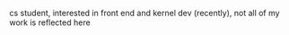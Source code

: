 cs student, interested in front end and kernel dev (recently), not all of my work is reflected here
